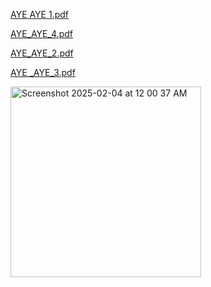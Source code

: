 
[AYE AYE 1.pdf](https://github.com/user-attachments/files/18651892/AYE.AYE.1.pdf)

[AYE_AYE_4.pdf](https://github.com/user-attachments/files/18651894/AYE_AYE_4.pdf)

[AYE_AYE_2.pdf](https://github.com/user-attachments/files/18651898/AYE_AYE_2.pdf)

[AYE _AYE_3.pdf](https://github.com/user-attachments/files/18651903/AYE._AYE_3.pdf)

<img width="305" alt="Screenshot 2025-02-04 at 12 00 37 AM" src="https://github.com/user-attachments/assets/b1731e09-4697-435f-973a-21d4ed79c412" />
